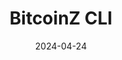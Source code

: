 ---
title: BitcoinZ CLI
appId: bitcoinz.cli
authors:
- danny
released: 2017-09-25
discontinued: 
updated: 2022-09-10
version: 2.0.8
provider: BitcoinZ
providerWebsite: 
website: 
repository: https://github.com/btcz/bitcoinz-wallet
issue: 
icon: bitcoinZ.cli.png
bugbounty: 
meta: obsolete
verdict: nobtc
date: 2024-04-24
reviewArchive:
twitter: BTCZOfficial
social:
features:
---